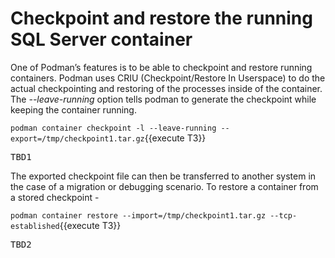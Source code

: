 # Checkpoint and restore the running SQL Server container

One of Podman’s features is to be able to checkpoint and restore running containers. Podman uses CRIU (Checkpoint/Restore In Userspace) to do the actual checkpointing and restoring of the processes inside of the container. The *--leave-running* option tells podman to generate the checkpoint while keeping
the container running.

`podman container checkpoint -l --leave-running --export=/tmp/checkpoint1.tar.gz`{{execute T3}}

<pre class="file">
TBD1
</pre>

The exported checkpoint file can then be transferred to another system in the case of a migration or debugging scenario. To restore a container from a 
stored checkpoint -

`podman container restore --import=/tmp/checkpoint1.tar.gz --tcp-established`{{execute T3}}

<pre class="file">
TBD2
</pre>
